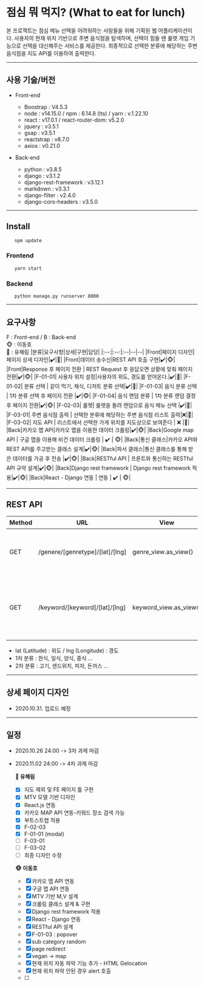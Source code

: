 # 점심 뭐 먹지? (What to eat for lunch)

본 프로젝트는 점심 메뉴 선택을 어려워하는 사람들을 위해 기획된 웹 어플리케이션이다. 사용자의 현재 위치 기반으로 주변 음식점을 탐색하며, 선택이 힘들 땐 룰렛 게임 기능으로 선택을 대신해주는 서비스를 제공한다. 최종적으로 선택한 분류에 해당하는 주변 음식점을 지도 API를 이용하여 출력한다.   
<hr>

## 사용 기술/버전
* Front-end
  * Boostrap : V4.5.3
  * node : v14.15.0 / npm : 6.14.8 (lts) / yarn : v.1.22.10
  * react : v17.0.1 / react-router-dom: v5.2.0
  * jquery : v3.5.1
  * gsap :  v3.5.1
  * reactstrap : v8.7.0
  * axios : v0.21.0
    
* Back-end
  * python : v3.8.5
  * django : v3.1.2
  * django-rest-framework : v3.12.1
  * markdown : v3.3.1
  * django-filter : v2.4.0
  * django-cors-headers : v3.5.0

<hr>

## Install
```
   npm update
```
### Frontend
```
   yarn start
```
### Backend
```
   python manage.py runserver 8000
```
<hr>

## 요구사항
F : Front-end / B : Back-end   
🐵 : 이동호   
🐰 : 유혜림
|분류|요구사항|상세|구현|담당|
|:--:|:--:|:--|--|--|
|Front|페이지 디자인|페이지 상세 디자인|:heavy_check_mark:|🐰| 
|Front|데이터 송수신|REST API 호출 구현|:heavy_check_mark:|🐵|
|Front|Response 후 페이지 전환 | REST Request 후 응답오면 상황에 맞춰 페이지 전환|:heavy_check_mark:|🐵|
|F-01-01| 사용자 위치 설정|사용자의 위도, 경도를 얻어온다.|:heavy_check_mark:|🐰|
|F-01-02| 분류 선택 | 같이 먹기, 채식, 디저트 분류 선택|:heavy_check_mark:|🐰|
|F-01-03| 음식 분류 선택 | 1차 분류 선택 후 페이지 전환 |:heavy_check_mark:|🐵|
|F-01-04| 음식 랜덤 분류 | 1차 분류 랜덤 결정 후 페이지 전환|:heavy_check_mark:|🐵|
|F-02-03| 룰렛| 룰렛을 돌려 랜덤으로 음식 메뉴 선택 |:heavy_check_mark:|🐰|
|F-03-01| 주변 음식점 출력 | 선택한 분류에 해당하는 주변 음식점 리스트 출력|:x:|🐰|
|F-03-02| 지도 API | 리스트에서 선택한 가게 위치를 지도상으로 보여준다 | :x: |🐰|
|Back|카카오 맵 API|카카오 맵을 이용한 데이터 크롤링|:heavy_check_mark:|🐵|
|Back|Google map API | 구글 맵을 이용해 비건 데이터 크롤링 | :heavy_check_mark: | 🐵|
|Back|통신 클래스|카카오 API와 REST API를 주고받는 클래스 설계|:heavy_check_mark:|🐵|
|Back|파서 클래스|통신 클래스를 통해 받은 데이터를 가공 후 전송 |:heavy_check_mark:|🐵|
|Back|RESTful API | 프론트와 통신하는 RESTful API 규약 설계|:heavy_check_mark:|🐵|
|Back|Django rest framework | Django rest framework 적용|:heavy_check_mark:|🐵|
|Back|React - Django 연동 | 연동 | :heavy_check_mark: | 🐵|

 <hr>

## REST API
|Method|URL|View|설명|
|--|--|--|--|
|GET|/genere/[genretype]/[lat]/[lng]|genre_view.as_view()|**genretype : 1차 분류** <br> 2차 분류 크롤링 결과를 반환한다.|
|GET|/keyword/[keyword]/[lat]/[lng]|keyword_view.as_view()|**keyword : 2차 분류** <br> 2차 분류에 해당하는 음식점의 이름, 위치를 반환한다.|
  
  - lat (Latitude) : 위도 / lng (Longitude) : 경도
  - 1차 분류 : 한식, 일식, 양식, 중식 ...
  - 2차 분류 : 고기, 샌드위치, 피자, 돈까스 ...

<hr>  

## 상세 페이지 디자인
* 2020.10.31. 업로드 예정
<hr>   

## 일정
* 2020.10.26 24:00 -> 3차 과제 마감
* 2020.11.02 24:00 -> 4차 과제 마감

   **🐰 유혜림**
   - [x] 지도 제외 및 FE 페이지 틀 구현
   - [x] MTV 모델 기반 디자인
   - [x] React.js 연동
   - [x] 카카오 MAP API 연동-키워드 장소 검색 가능
   - [x] 부트스트랩 적용 
   - [x] F-02-03
   - [x] F-01-01 (modal)
   - [ ] F-03-01
   - [ ] F-03-02
   - [ ] 최종 디자인 수정

   **🐵 이동호**
   - [x] 카카오 맵 API 연동
   - [x] 구글 맵 API 연동
   - [x] MTV 기반 M,V 설계
   - [x] 크롤링 클래스 설계 & 구현
   - [x] Django rest framework 적용
   - [x] React - Django 연동
   - [x] RESTful API 설계
   - [x] F-01-03 : popover 
   - [x] sub category random
   - [X] page redirect
   - [x] vegan -> map
   - [x] 현재 위치 자동 파악 기능 추가 - HTML Gelocation
   - [x] 현재 위치 파악 안된 경우 alert 호출
   - [ ] 

   



